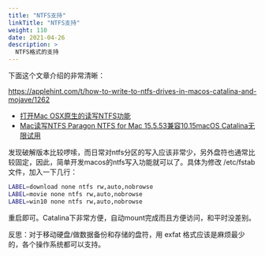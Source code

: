 ```yaml
---
title: "NTFS支持"
linkTitle: "NTFS支持"
weight: 110
date: 2021-04-26
description: >
  NTFS格式的支持
---
```



下面这个文章介绍的非常清晰：

https://applehint.com/t/how-to-write-to-ntfs-drives-in-macos-catalina-and-mojave/1262

- [打开Mac OSX原生的读写NTFS功能](https://www.jianshu.com/p/e6116dd06a43)
- [Mac读写NTFS Paragon NTFS for Mac 15.5.53兼容10.15macOS Catalina无限试用](https://www.douban.com/note/722969555/)

发现破解版本比较啰嗦，而日常对ntfs分区的写入应该非常少，另外盘符也通常比较固定，因此，简单开发macos的ntfs写入功能就可以了。具体为修改 /etc/fstab 文件，加入一下几行：

```bash
LABEL=download none ntfs rw,auto,nobrowse
LABEL=movie none ntfs rw,auto,nobrowse
LABEL=win10 none ntfs rw,auto,nobrowse
```

重启即可。Catalina下非常方便，自动mount完成而且方便访问，和平时没差别。

反思：对于移动硬盘/做数据备份和存储的盘符，用 exfat 格式应该是麻烦最少的，各个操作系统都可以支持。



